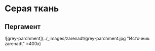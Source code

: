 # Серая ткань

## Пергамент

![grey-parchment](../_images/zarenadt/grey-parchment.jpg "Источник: zarenadt" =400x)
